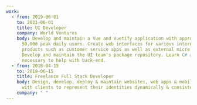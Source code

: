 ```yaml
---
work:
  - from: 2019-06-01
    to: 2021-06-01
    title: UI Developer
    company: World Ventures
    body: Develop and maintain a Vue and Vuetify application with approximately
      50,000 peak daily users. Create web interfaces for various internal
      products such as customer service apps as well as external micro sites.
      Develop and maintain the UI team's package repository. Learn C# as
      necessary to help with back-end.
  - from: 2018-04-15
    to: 2019-06-15
    title: Freelance Full Stack Developer
    body: Design, develop, deploy & maintain websites, web apps & mobile apps. Work
      with clients to represent their identities dynamically & consistently.
    company: " "
---
```


